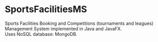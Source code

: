 # SportsFacilitiesMS
Sports Facilities Booking and Competitions (tournaments and leagues) Management System implemented in Java and JavaFX.  
Uses NoSQL database: MongoDB.  
